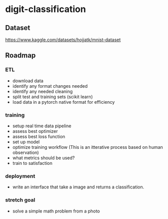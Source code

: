 # digit-classification
## Dataset 
https://www.kaggle.com/datasets/hojjatk/mnist-dataset
## Roadmap
### ETL
- download data
- identify any format changes needed
- identify any needed cleaning
- split test and training sets (scikit learn)
- load data in a pytorch native format for efficiency
### training
- setup real time data pipeline
- assess best optimizer 
- assess best loss function
- set up model
- optimize training workflow
(This is an itterative process based on human observation)
- what metrics should be used?
- train to satisfaction
### deployment
- write an interface that take a image and returns a classification.
### stretch goal
- solve a simple math problem from a photo
